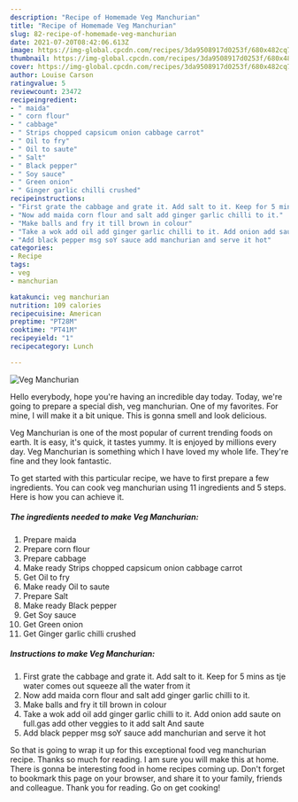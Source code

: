 ```yaml
---
description: "Recipe of Homemade Veg Manchurian"
title: "Recipe of Homemade Veg Manchurian"
slug: 82-recipe-of-homemade-veg-manchurian
date: 2021-07-20T08:42:06.613Z
image: https://img-global.cpcdn.com/recipes/3da9508917d0253f/680x482cq70/veg-manchurian-recipe-main-photo.jpg
thumbnail: https://img-global.cpcdn.com/recipes/3da9508917d0253f/680x482cq70/veg-manchurian-recipe-main-photo.jpg
cover: https://img-global.cpcdn.com/recipes/3da9508917d0253f/680x482cq70/veg-manchurian-recipe-main-photo.jpg
author: Louise Carson
ratingvalue: 5
reviewcount: 23472
recipeingredient:
- " maida"
- " corn flour"
- " cabbage"
- " Strips chopped capsicum onion cabbage carrot"
- " Oil to fry"
- " Oil to saute"
- " Salt"
- " Black pepper"
- " Soy sauce"
- " Green onion"
- " Ginger garlic chilli crushed"
recipeinstructions:
- "First grate the cabbage and grate it. Add salt to it. Keep for 5 mins as tje water comes out squeeze all the water from it"
- "Now add maida corn flour and salt add ginger garlic chilli to it."
- "Make balls and fry it till brown in colour"
- "Take a wok add oil add ginger garlic chilli to it. Add onion add saute on full.gas add other veggies to it add salt And saute"
- "Add black pepper msg soY sauce add manchurian and serve it hot"
categories:
- Recipe
tags:
- veg
- manchurian

katakunci: veg manchurian 
nutrition: 109 calories
recipecuisine: American
preptime: "PT28M"
cooktime: "PT41M"
recipeyield: "1"
recipecategory: Lunch

---
```



![Veg Manchurian](https://img-global.cpcdn.com/recipes/3da9508917d0253f/680x482cq70/veg-manchurian-recipe-main-photo.jpg)

Hello everybody, hope you're having an incredible day today. Today, we're going to prepare a special dish, veg manchurian. One of my favorites. For mine, I will make it a bit unique. This is gonna smell and look delicious.

Veg Manchurian is one of the most popular of current trending foods on earth. It is easy, it's quick, it tastes yummy. It is enjoyed by millions every day. Veg Manchurian is something which I have loved my whole life. They're fine and they look fantastic.




To get started with this particular recipe, we have to first prepare a few ingredients. You can cook veg manchurian using 11 ingredients and 5 steps. Here is how you can achieve it.

<!--inarticleads1-->

##### The ingredients needed to make Veg Manchurian:

1. Prepare  maida
1. Prepare  corn flour
1. Prepare  cabbage
1. Make ready  Strips chopped capsicum onion cabbage carrot
1. Get  Oil to fry
1. Make ready  Oil to saute
1. Prepare  Salt
1. Make ready  Black pepper
1. Get  Soy sauce
1. Get  Green onion
1. Get  Ginger garlic chilli crushed




<!--inarticleads2-->

##### Instructions to make Veg Manchurian:

1. First grate the cabbage and grate it. Add salt to it. Keep for 5 mins as tje water comes out squeeze all the water from it
1. Now add maida corn flour and salt add ginger garlic chilli to it.
1. Make balls and fry it till brown in colour
1. Take a wok add oil add ginger garlic chilli to it. Add onion add saute on full.gas add other veggies to it add salt And saute
1. Add black pepper msg soY sauce add manchurian and serve it hot




So that is going to wrap it up for this exceptional food veg manchurian recipe. Thanks so much for reading. I am sure you will make this at home. There is gonna be interesting food in home recipes coming up. Don't forget to bookmark this page on your browser, and share it to your family, friends and colleague. Thank you for reading. Go on get cooking!
